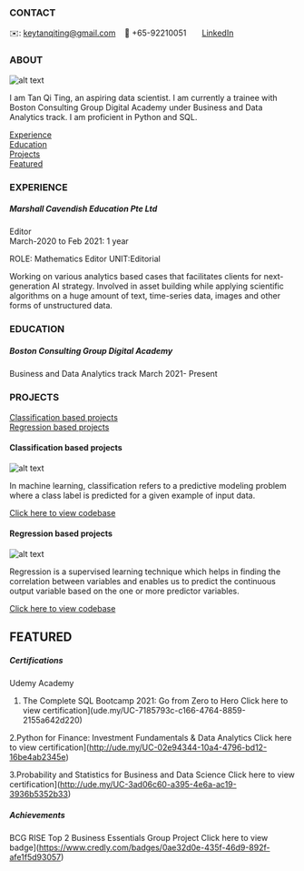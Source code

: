 <!-- CONTACT Section Starts -->
### CONTACT

<!-- Add your details -->
✉️: keytanqiting@gmail.com 
&nbsp;&nbsp; 📲 +65-92210051
&nbsp;&nbsp;&nbsp;&nbsp;&nbsp; [LinkedIn](https://www.linkedin.com/in/tanqiting/) 

<!-- CONTACT Section Ends -->

<!-- ABOUT Section Starts -->
### ABOUT
<!-- Add link to your picture -->

![alt text](https://raw.githubusercontent.com/krvishwesh54/Kumar-Vishwesh/main/images/profile.jpg)

<!-- Add your details -->

I am Tan Qi Ting, an aspiring data scientist. I am currently a trainee with Boston Consulting Group Digital Academy under Business and Data Analytics track. I am proficient in Python and SQL.


<!-- Add link to the sections -->
[Experience](#experience) <br>
[Education](#education) <br>
[Projects](#projects) <br>
[Featured](#featured) <br> 

<!-- ABOUT Section Ends -->

<!-- EXPERIENCE Section Starts -->
### EXPERIENCE
<!-- Add your details -->
##### Marshall Cavendish Education Pte Ltd
Editor<br>
March-2020 to Feb 2021: 1 year 

ROLE: Mathematics Editor
UNIT:Editorial

Working on various analytics based cases that facilitates clients for next-generation AI strategy. Involved in asset building while applying scientific algorithms on a huge amount of text, time-series data, images and other forms of unstructured data.

<!-- EXPERIENCE Section Ends -->

<!-- EDUCATION Section Starts -->
### EDUCATION
<!-- Add your details -->
##### Boston Consulting Group Digital Academy 
Business and Data Analytics track
March 2021- Present

<!-- EDUCATION Section Ends -->

<!-- PROJECTS Section Starts -->
### PROJECTS
<!-- Add your details -->

[Classification based projects](#classification-based-projects) <br>
[Regression based projects](#regression-based-projects) <br>

<!-- Add your details -->

#### Classification based projects
![alt text](https://raw.githubusercontent.com/krvishwesh54/Kumar-Vishwesh/main/images/Classification.png)

In machine learning, classification refers to a predictive modeling problem where a class label is predicted for a given example of input data.

[Click here to view codebase](https://github.com/krvishwesh54/DataScience_DeepLearning_MachineLearning/tree/master/Classification)

#### Regression based projects
![alt text](https://raw.githubusercontent.com/krvishwesh54/Kumar-Vishwesh/main/images/Regression.jpg)

Regression is a supervised learning technique which helps in finding the correlation between variables and enables us to predict the continuous output variable based on the one or more predictor variables.

[Click here to view codebase](https://github.com/krvishwesh54/DataScience_DeepLearning_MachineLearning/tree/master/Regression)

<!-- PROJECTS Section Ends -->

<!-- FEATURED Section Starts -->
## FEATURED
<!-- Add your details -->
##### Certifications
Udemy Academy
1. The Complete SQL Bootcamp 2021: Go from Zero to Hero
Click here to view certification](ude.my/UC-7185793c-c166-4764-8859-2155a642d220)

2.Python for Finance: Investment Fundamentals & Data Analytics
Click here to view certification](http://ude.my/UC-02e94344-10a4-4796-bd12-16be4ab2345e)

3.Probability and Statistics for Business and Data Science
Click here to view certification](http://ude.my/UC-3ad06c60-a395-4e6a-ac19-3936b5352b33)

##### Achievements
BCG RISE Top 2 Business Essentials Group Project
Click here to view badge](https://www.credly.com/badges/0ae32d0e-435f-46d9-892f-afe1f5d93057)
<!-- FEATURED Section Ends -->

